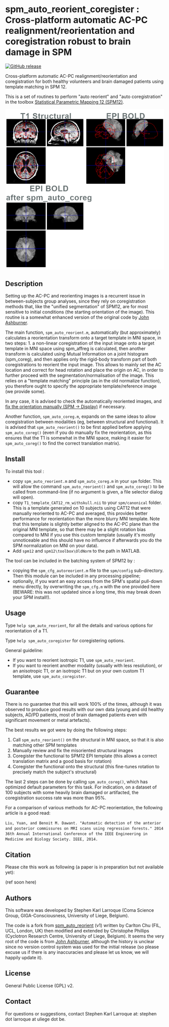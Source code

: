 # spm_auto_reorient_coregister : Cross-platform automatic AC-PC realignment/reorientation and coregistration robust to brain damage in SPM
[![GitHub release](https://img.shields.io/github/release/lrq3000/spm_auto_reorient_coregister.svg)](https://github.com/lrq3000/spm_auto_reorient_coregister/releases/)

Cross-platform automatic AC-PC realignment/reorientation and coregistration for both healthy volunteers and brain damaged patients using template matching in SPM 12.

This is a set of routines to perform "auto reorient" and "auto coregistration" in the toolbox [Statistical Parametric Mapping 12 (SPM12)](https://www.fil.ion.ucl.ac.uk/spm/).

![Automatic coregistration example using spm_auto_coreg.m](img/coreg.png)

## Description
Setting up the AC-PC and reorienting images is a recurrent issue in between-subjects group analyses, since they rely on coregistration methods that, like the "unified segmentation" of SPM12, are for most sensitive to initial conditions (the starting orientation of the image). This routine is a somewhat enhanced version of the original code by [John Ashburner](https://en.wikibooks.org/wiki/SPM/How-to#How_to_automatically_reorient_images?).

The main function, `spm_auto_reorient.m`, automatically (but approximately) calculates a reorientation transform onto a target template in MNI space, in two steps: 1. a non-linear coregistration of the input image onto a target template in MNI space using spm_affreg is calculated, then another transform is calculated using Mutual Information on a joint histogram (spm_coreg), and then applies only the rigid-body transform part of both coregistrations to reorient the input image. This allows to mainly set the AC location and correct for head rotation and place the origin on AC, in order to further proceed with the segmentation/normalisation of the image. This relies on a "template matching" principle (as in the old normalize function), you therefore ought to specify the appropriate template/reference image (we provide some).

In any case, it is advised to check the automatically reoriented images, and [fix the orientation manually (SPM -> Display)](https://en.wikibooks.org/wiki/SPM/How-to#How_to_manually_change_the_orientation_of_an_image?) if necessary.

Another function, `spm_auto_coreg.m`, expands on the same ideas to allow coregistration between modalities (eg, between structural and functional). It is advised that `spm_auto_reorient()` to be first applied before applying `spm_auto_coreg()` (even if you do manually fix the reorientation, as this ensures that the T1 is somewhat in the MNI space, making it easier for `spm_auto_coreg()` to find the correct translation matrix).

## Install

To install this tool :
* copy `spm_auto_reorient.m` and `spm_auto_coreg.m` in your `spm` folder. This will allow the command `spm_auto_reorient()` and `spm_auto_coreg()` to be called from command-line (if no argument is given, a file selector dialog will open).
* copy `T1_template_CAT12_rm_withskull.nii` to your `spm/canonical` folder. This is a template generated on 10 subjects using CAT12 that were manually reoriented to AC-PC and averaged, this provides better performance for reorientation than the more blurry MNI template. Note that this template is slightly better aligned to the AC-PC plane than the original MNI template, so that there may be a slight rotation bias compared to MNI if you use this custom template (usually it's mostly unnoticeable and this should have no influence if afterwards you do the SPM normalization on MNI on your data).
* Add `spm12` and `spm12\toolbox\OldNorm` to the path in MATLAB.

The tool can be included in the batching system of SPM12 by : 
- copying the `spm_cfg_autoreorient.m` file to the `spm/config` sub-directory. Then this module can be included in any processing pipeline;
- optionally, if you want an easy access from the SPM's spatial pull-down menu directly, by overwriting the `spm_cfg.m` with the one provided here (BEWARE: this was not updated since a long time, this may break down your SPM install!).

## Usage

Type `help spm_auto_reorient`, for all the details and various options for reorientation of a T1.

Type `help spm_auto_coregister` for coregistering options.

General guideline:

* If you want to reorient isotropic T1, use `spm_auto_reorient`.
* If you want to reorient another modality (usually with less resolution), or an anisotropic T1, or an isotropic T1 but on your own custom T1 template, use `spm_auto_coregister`.

## Guarantee
There is no guarantee that this will work 100% of the times, although it was observed to produce good results with our own data (young and old healthy subjects, AD/PD patients, most of brain damaged patients even with significant movement or metal artefacts).

The best results we got were by doing the following steps:
1. Call `spm_auto_reorient()` on the structural in MNI space, so that it is also matching other SPM templates
2. Manually review and fix the misoriented structural images
3. Coregister the functional to SPM12 EPI template (this allows a correct translation matrix and a good basis for rotation)
4. Coregister the functional onto the structural (this fine-tunes rotation to precisely match the subject's structural)

The last 2 steps can be done by calling `spm_auto_coreg()`, which has optimized default parameters for this task. For indication, on a dataset of 100 subjects with some heavily brain damaged or artifacted, the coregistration success rate was more than 95%.

For a comparison of various methods for AC-PC reorientation, the following article is a good read:

`Liu, Yuan, and Benoit M. Dawant. "Automatic detection of the anterior and posterior commissures on MRI scans using regression forests." 2014 36th Annual International Conference of the IEEE Engineering in Medicine and Biology Society. IEEE, 2014.`

## Citation

Please cite this work as following (a paper is in preparation but not available yet):

(ref soon here)

## Authors

This software was developed by Stephen Karl Larroque (Coma Science Group, GIGA-Consciousness, University of Liege, Belgium).

The code is a fork from [spm_auto_reorient](<https://github.com/CyclotronResearchCentre/spm_auto_reorient>) (v1) written by Carlton Chu (FIL, UCL, London, UK) then modified and extended by Christophe Phillips (Cyclotron Research Centre, University of Liege, Belgium). It seems the very root of the code is from [John Ashburner](https://en.wikibooks.org/wiki/SPM/How-to#How_to_automatically_reorient_images?), although the history is unclear since no version control system was used for the initial release (so please excuse us if there is any inaccuracies and please let us know, we will happily update it).

## License
General Public License (GPL) v2.

## Contact
For questions or suggestions, contact Stephen Karl Larroque at: stephen dot larroque at uliege dot be.
